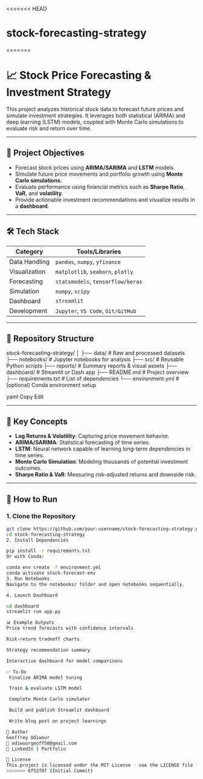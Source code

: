 <<<<<<< HEAD
# stock-forecasting-strategy
=======
# 📈 Stock Price Forecasting & Investment Strategy

This project analyzes historical stock data to forecast future prices and simulate investment strategies. It leverages both statistical (ARIMA) and deep learning (LSTM) models, coupled with Monte Carlo simulations to evaluate risk and return over time.

---

## 📌 Project Objectives

- Forecast stock prices using **ARIMA/SARIMA** and **LSTM** models.
- Simulate future price movements and portfolio growth using **Monte Carlo simulations**.
- Evaluate performance using financial metrics such as **Sharpe Ratio**, **VaR**, and **volatility**.
- Provide actionable investment recommendations and visualize results in a **dashboard**.

---

## 🛠️ Tech Stack

| Category         | Tools/Libraries                               |
|------------------|------------------------------------------------|
| Data Handling    | `pandas`, `numpy`, `yfinance`                 |
| Visualization    | `matplotlib`, `seaborn`, `plotly`             |
| Forecasting      | `statsmodels`, `tensorflow/keras`             |
| Simulation       | `numpy`, `scipy`                              |
| Dashboard        | `streamlit`                                   |
| Development      | `Jupyter`, `VS Code`, `Git/GitHub`            |

---

## 📁 Repository Structure

stock-forecasting-strategy/
│
├── data/ # Raw and processed datasets
├── notebooks/ # Jupyter notebooks for analysis
├── src/ # Reusable Python scripts
├── reports/ # Summary reports & visual assets
├── dashboard/ # Streamlit or Dash app
├── README.md # Project overview
├── requirements.txt # List of dependencies
└── environment.yml # (optional) Conda environment setup

yaml
Copy
Edit

---

## 🧠 Key Concepts

- **Log Returns & Volatility**: Capturing price movement behavior.
- **ARIMA/SARIMA**: Statistical forecasting of time series.
- **LSTM**: Neural network capable of learning long-term dependencies in time series.
- **Monte Carlo Simulation**: Modeling thousands of potential investment outcomes.
- **Sharpe Ratio & VaR**: Measuring risk-adjusted returns and downside risk.

---

## 🚀 How to Run

### 1. Clone the Repository
```bash
git clone https://github.com/your-username/stock-forecasting-strategy.git
cd stock-forecasting-strategy
2. Install Dependencies

pip install -r requirements.txt
Or with Conda:

conda env create -f environment.yml
conda activate stock-forecast-env
3. Run Notebooks
Navigate to the notebooks/ folder and open notebooks sequentially.

4. Launch Dashboard

cd dashboard
streamlit run app.py

📊 Example Outputs
Price trend forecasts with confidence intervals

Risk-return tradeoff charts

Strategy recommendation summary

Interactive dashboard for model comparisons

✅ To-Do
 Finalize ARIMA model tuning

 Train & evaluate LSTM model

 Complete Monte Carlo simulator

 Build and publish Streamlit dashboard

 Write blog post on project learnings

👤 Author
Geoffrey Odiwour
📧 odiwuorgeoff50@gmail.com
🔗 LinkedIn | Portfolio

📄 License
This project is licensed under the MIT License - see the LICENSE file for details.
>>>>>>> 6f52f8f (Initial Commit)
